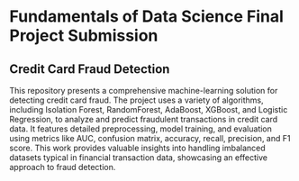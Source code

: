 # Fundamentals of Data Science Final Project Submission
## Credit Card Fraud Detection
This repository presents a comprehensive machine-learning solution for detecting credit card fraud. The project uses a variety of algorithms, including Isolation Forest, RandomForest, AdaBoost, XGBoost, and Logistic Regression, to analyze and predict fraudulent transactions in credit card data. It features detailed preprocessing, model training, and evaluation using metrics like AUC, confusion matrix, accuracy, recall, precision, and F1 score. This work provides valuable insights into handling imbalanced datasets typical in financial transaction data, showcasing an effective approach to fraud detection.
